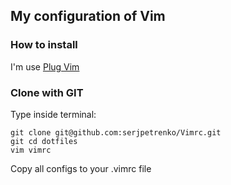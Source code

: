 ## My configuration of Vim

### How to install
I'm use [Plug Vim](https://github.com/junegunn/vim-plug)
### Clone with GIT
Type inside terminal:
```
git clone git@github.com:serjpetrenko/Vimrc.git
git cd dotfiles
vim vimrc
```
Copy all configs to your .vimrc file



